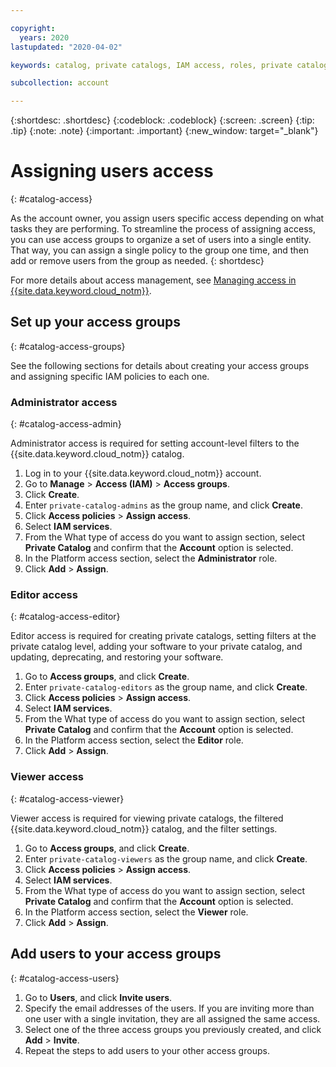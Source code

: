 ```yaml
---

copyright:
  years: 2020
lastupdated: "2020-04-02"

keywords: catalog, private catalogs, IAM access, roles, private catalog service

subcollection: account

---
```


{:shortdesc: .shortdesc}
{:codeblock: .codeblock}
{:screen: .screen}
{:tip: .tip}
{:note: .note}
{:important: .important}
{:new_window: target="_blank"}

# Assigning users access
{: #catalog-access}

As the account owner, you assign users specific access depending on what tasks they are performing. To streamline the process of assigning access, you can use access groups to organize a set of users into a single entity. That way, you can assign a single policy to the group one time, and then add or remove users from the group as needed. 
{: shortdesc}

For more details about access management, see [Managing access in {{site.data.keyword.cloud_notm}}](/docs/iam?topic=iam-cloudaccess).

## Set up your access groups
{: #catalog-access-groups}

See the following sections for details about creating your access groups and assigning specific IAM policies to each one.

### Administrator access
{: #catalog-access-admin}

Administrator access is required for setting account-level filters to the {{site.data.keyword.cloud_notm}} catalog.   

1. Log in to your {{site.data.keyword.cloud_notm}} account.
2. Go to **Manage** > **Access (IAM)** > **Access groups**.
4. Click **Create**.
5. Enter `private-catalog-admins` as the group name, and click **Create**.
6. Click **Access policies** > **Assign access**.
7. Select **IAM services**.
8. From the What type of access do you want to assign section, select **Private Catalog** and confirm that the **Account** option is selected.
9. In the Platform access section, select the **Administrator** role.
10. Click **Add** > **Assign**.

### Editor access
{: #catalog-access-editor}

Editor access is required for creating private catalogs, setting filters at the private catalog level, adding your software to your private catalog, and updating, deprecating, and restoring your software.    

1. Go to **Access groups**, and click **Create**.
2. Enter `private-catalog-editors` as the group name, and click **Create**.
6. Click **Access policies** > **Assign access**.
7. Select **IAM services**.
8. From the What type of access do you want to assign section, select **Private Catalog** and confirm that the **Account** option is selected.
9. In the Platform access section, select the **Editor** role.
10. Click **Add** > **Assign**.

### Viewer access
{: #catalog-access-viewer}

Viewer access is required for viewing private catalogs, the filtered {{site.data.keyword.cloud_notm}} catalog, and the filter settings.   

1. Go to **Access groups**, and click **Create**.
2. Enter `private-catalog-viewers` as the group name, and click **Create**.
6. Click **Access policies** > **Assign access**.
7. Select **IAM services**.
8. From the What type of access do you want to assign section, select **Private Catalog** and confirm that the **Account** option is selected.
9. In the Platform access section, select the **Viewer** role.
10. Click **Add** > **Assign**.

## Add users to your access groups
{: #catalog-access-users}

1. Go to **Users**, and click **Invite users**.
2. Specify the email addresses of the users. If you are inviting more than one user with a single invitation, they are all assigned the same access.
3. Select one of the three access groups you previously created, and click **Add** > **Invite**.
4. Repeat the steps to add users to your other access groups. 














